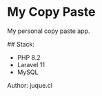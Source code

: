 # My Copy Paste

My personal copy paste app.

## Stack:

* PHP 8.2
* Laravel 11
* MySQL

Author: juque.cl
